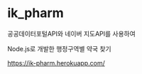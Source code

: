 # ik_pharm

공공데이터포털API와 네이버 지도API를 사용하여

Node.js로 개발한 행정구역별 약국 찾기

https://ik-pharm.herokuapp.com/

